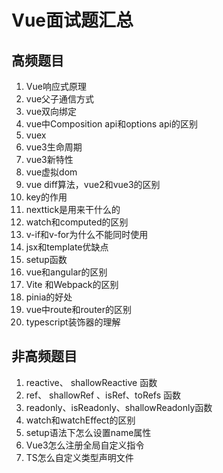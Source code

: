 # Vue面试题汇总

## 高频题目

1. Vue响应式原理
2. vue父子通信方式
3. vue双向绑定
4. vue中Composition api和options api的区别
5. vuex
6. vue3生命周期
7. vue3新特性
8. vue虚拟dom
9. vue diff算法，vue2和vue3的区别
10. key的作用
11. nexttick是用来干什么的
12. watch和computed的区别
13. v-if和v-for为什么不能同时使用
14. jsx和template优缺点
15. setup函数
16. vue和angular的区别
17. Vite 和Webpack的区别
18. pinia的好处
19. vue中route和router的区别
20. typescript装饰器的理解

## 非高频题目

1. reactive、 shallowReactive 函数
2. ref、 shallowRef 、isRef、toRefs 函数
3. readonly、isReadonly、shallowReadonly函数
4. watch和watchEffect的区别
5. setup语法下怎么设置name属性
6. Vue3怎么注册全局自定义指令
7. TS怎么自定义类型声明文件

